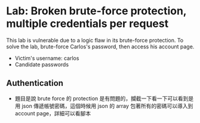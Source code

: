 # Lab: Broken brute-force protection, multiple credentials per request

This lab is vulnerable due to a logic flaw in its brute-force protection. To solve the lab, brute-force Carlos's password, then access his account page.

* Victim's username: carlos
* Candidate passwords

## Authentication
* 題目是說 brute force 的 protection 是有問題的，攔截一下看一下可以看到是用 json 傳遞帳號密碼，這個時候用 json 的 array 包著所有的密碼可以導入到 account page，詳細可以看腳本